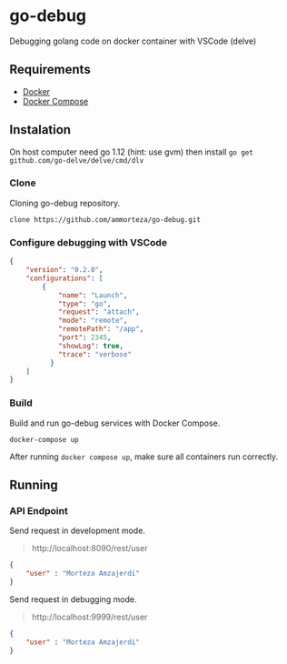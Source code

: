 # go-debug
Debugging golang code on docker container with VSCode (delve)

## Requirements
- [Docker](https://docs.docker.com/get-docker/)
- [Docker Compose](https://docs.docker.com/compose/install/)

## Instalation
On host computer need go 1.12 (hint: use gvm) then install 
`go get github.com/go-delve/delve/cmd/dlv`
### Clone
Cloning go-debug repository.
```shell
clone https://github.com/ammorteza/go-debug.git
```

### Configure debugging with VSCode
```json
{
    "version": "0.2.0",
    "configurations": [
        {
            "name": "Launch",
            "type": "go",
            "request": "attach",
            "mode": "remote",
            "remotePath": "/app",
            "port": 2345,
            "showLog": true,
            "trace": "verbose"
          }
    ]
}
```

### Build
Build and run go-debug services with Docker Compose.
```shell 
docker-compose up
```
After running `docker compose up`, make sure all containers run correctly.

## Running
### API Endpoint
Send request in development mode.
> http://localhost:8090/rest/user
```json
{
	"user" : "Morteza Amzajerdi"
}
```


Send request in debugging mode.
> http://localhost:9999/rest/user
```json
{
	"user" : "Morteza Amzajerdi"
}
```

